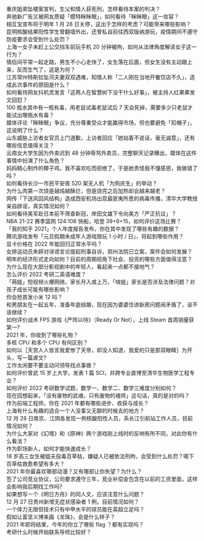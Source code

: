重庆姐弟坠楼案宣判，生父和情人获死刑，怎样看待本案的判决？  
奔驰新广告又被网友质疑「模特眯眯眼」，如何看待「眯眯眼」这一妆容？  
相互宝宣布将于明年 1 月 28 日关停，这出于怎样的考虑？可能带来哪些影响？  
昆明核酸结果阳性学生曾翻墙外出，还曾私自前往西双版纳游玩，疫情期间不遵守防疫要求会受到什么处罚？  
上海一女子未赶上公交挡车前玩手机 20 分钟被拘，如何从法律角度解读女子这一行为？  
情侣间平常一起走路，男生不小心走快了，女生落在后面，但女生没有主动跟上来，反而生气了，这是为何？  
江苏常州特斯拉坠河夫妻双双遇难，知情人称「二人刚在当地开餐饮店不久」，造成此次事件的原因是什么？  
如何看待网友抖机灵发言「这两人在智慧树下没干什么好事」，被主持人红果果发文回怼？  
100 瓶水其中有一瓶有毒，用老鼠试毒老鼠试后 7 天会死掉，需要多少只老鼠才能试出哪瓶水有毒？  
媒体评论「眯眯眼」争议，充分尊重受众才能赢得市场，但也要避免「扣帽子」，这说明了什么？  
山东威胁上访者女官员上门道歉，上访者回应「她站着不说话，毫无诚意」，还有哪些信息值得关注？  
云南女大学生因为外卖迟到 48 分钟辱骂外卖员，完整聊天记录曝出，媒体在这件事情中扮演了什么角色？  
妈妈精心制作的椰子鸡，我不喜欢吃而拒绝了，于是她责怪我不懂感恩，我做错了吗？  
如何看待长沙一市民平安夜 520 架无人机「为狗庆生」的举动？  
为什么肉第一次烧是越炖越酥烂，但是烧完之后加热却会越来越老？  
网传「下送风回风结构」造成西安机场出现最匪夷所思的病毒传播，清华大学教授亲自辟谣，真实情况如何？  
如何看待美军赴日本前不筛查新冠，岸田文雄下令向美方「严正抗议」？  
NBA 21-22 赛季篮网 124:108 快船，哈登 39+8+15，如何评价这场比赛？  
「我的知乎 2021」个人年度报告发布，你在其中发现了哪些有趣的数据？  
腾讯游戏发布「元旦假期未成年人游戏限玩 1 小时 / 日」，将起到哪些作用？  
显卡价格在 2022 年能回归正常水平吗？  
女排运动员朱婷对诽谤言论提起刑事自诉，郑州法院已立案，案件会如何发展？  
明年的经济形式走向如何？目前的周期视角下社会、投资的哪些方面值得注意？  
为什么现在大部分影视剧中的年轻人，看起来一点都不接地气？  
怎么评价 2022 考研二英语难度？  
「萌娃」短视频火爆网络，家长月入或上万，「啃娃」家长是否涉及法律问题？对孩子成长可能有哪些影响？  
你会抢首发小米 12 吗？  
和男朋友在一起五年，准备年底结婚，现在因为婆婆住进新房问题闹矛盾了，该不该继续？  
如何评价战术 FPS 游戏《严阵以待》（Ready Or Not），上线 Steam 首周销量获第一?  
2021 年，你收到了哪些礼物？  
多核 CPU 和多个 CPU 有何区别？  
如何以［天宫人人皆言我爱惨了天帝，却没人知道，我爱的只是那双眼睛］为开头，写一篇虐文?  
工作太闲要不要主动问领导找点事做？  
如何评价曾武 15 岁上大学，发表 1 篇 SCI，并跨专业直博至清华生物医学工程专业？  
如何评价 2022 考研数学试题，数学一、数学二、数学三难度分别如何？  
现在回想起来，「没有废物的武魂，只有废物的魂师」这句话，真的是对的吗？  
作为前端工程师，你在 2021 年都有哪些进步、收获与成长？  
上海有什么有趣的适合一个人没事又无聊的时候去的地方？  
12 月 28 日南京、江阴各发现一例核酸阳性人员，系长江引航站工作人员，目前情况如何？  
为什么大家对《幻塔》和《原神》两个游戏刚上线时的反响有所不同，对此你有什么看法？  
作为职场新人，如何才能快速成长？  
18 岁高三女生被姐夫投毒百草枯，嫌疑人已被依法刑拘，会受到什么处罚？喝下百草枯救愈希望有多大？  
2021 年你最喜欢哪部动漫？又有哪部让你失望？为什么？  
签了公司竞业协议，公司要求遵守三年，竞业补偿金包含在以前的工资里面，这样会影响我后期找工作吗?  
如果想写一个《明日方舟》的同人文，应该注意什么问题？  
12 月 27 日贵州新增无症状感染者 1 例，目前情况如何？  
一个体力无限但技术只有中甲水平的球员能在英超立足吗？  
假如让富坚义博来画《龙珠》，会是什么样子？  
2021 年即将结束，今年的你立了哪些 flag ？都有实现吗？  
考研什么时候开始联系导师比较好？  
